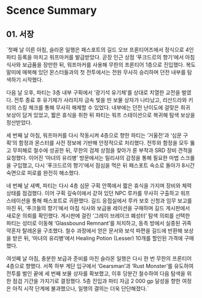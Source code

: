 # Scence Summary

## 01. 서장

`첫째 날 이른 아침, 슬라몬 일행은 패스포트의 길드 오브 프론티어즈에서 정식으로 4인 파티 등록을 마치고 워프마커를 발급받았다. 곧장 인근 상점 ‘푸크드르의 향기’에서 아침 식사와 보급품을 장만한 뒤, 워프마커를 사용해 무한의 프론티어 1층으로 진입했다. 복도 말미에 매복해 있던 몬스터들과의 첫 전투에서는 전원 무사히 승리하며 던전 내부를 탐색하기 시작했다.

다음 날 오후, 파티는 3층 내부 구획에서 ‘광기석 유기체’를 상대로 치열한 교전을 벌였다. 전투 종료 후 유기체가 사라지자 금속 빛을 띤 보물 상자가 나타났고, 리산드라와 키티의 스킬 체크를 통해 무사히 해제할 수 있었다. 내부에는 던전 난이도에 걸맞은 희귀 보상이 담겨 있었고, 짧은 휴식을 취한 뒤 파티는 워프 스테이션으로 복귀해 탐색 보상을 정산받았다.

세 번째 날 아침, 워프마커를 다시 작동시켜 4층으로 향한 파티는 ‘거울전’과 ‘심문 구획’의 함정과 몬스터를 사전 정보에 기반해 안정적으로 처리했다. 전투와 함정을 모두 뚫고 무피해로 철수에 성공한 뒤, 무한의 검제 상점을 찾아가 룬 부착과 SRD 장비 견적을 요청했다. 이어진 ‘마녀의 유리병’ 방문에서는 릴리샤의 감정을 통해 필요한 마법 스크롤을 구입했고, 다시 ‘푸크드르의 향기’에서 점심을 먹은 뒤 패스포트 숙소로 돌아가 8시간 숙면으로 피로를 완전히 해소했다.

네 번째 날 새벽, 파티는 다시 4층 심문 구획 안쪽에서 짧은 휴식을 가지며 장비와 체력 상태를 점검했다. 이어 구획 깊숙이에서 갇혀 있던 NPC 루카를 무사히 구출하고 워프 스테이션을 통해 패스포트로 귀환했다. 길드 응접실에서 루카 보호 신청과 임무 보고를 마친 뒤, ‘푸크들의 향기’에서 아침 식사와 보급용 레이션을 구매하며 길드 게시판에서 새로운 의뢰를 확인했다. 게시판에 걸린 ‘그레이 브레이크 폐성터’ 탐색 의뢰를 선택한 파티는 성터로 이동해 ‘Glassbound Remnant’를 처치하고, 동측 방에서 실종된 귀족 약혼자 탈레온을 구조했다. 철수 과정에서 얻은 문서와 보석 파편을 길드에 반환해 보상을 받은 뒤, ‘마녀의 유리병’에서 Healing Potion (Lesser) 10개를 할인된 가격에 구매했다.

여섯째 날 아침, 충분한 보급과 준비를 마친 슬라몬 일행은 다시 한 번 무한의 프론티어 4층으로 향했다. 서쪽 하부 계단 입구에서 ‘Gearsman’과 ‘Rust Monster’를 유도하여 전투를 벌인 끝에 세 번째 보물 상자를 확보했고, 이후 당분간 철수하여 다음 탐색을 위한 점검 기간을 가지기로 결정했다. 5층 진입과 파티 자금 2 000 gp 달성을 향한 여정은 아직 시작 단계에 불과했으나, 일행의 결의는 더욱 단단해졌다.`
